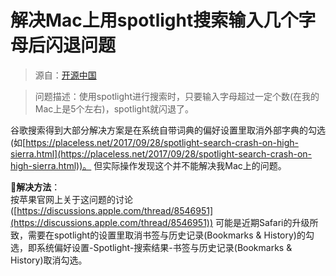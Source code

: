 # 解决Mac上用spotlight搜索输入几个字母后闪退问题
>源自：[开源中国](https://my.oschina.net/u/1037903/blog/2221932)

> 问题描述：使用spotlight进行搜索时，只要输入字母超过一定个数(在我的Mac上是5个左右)，spotlight就闪退了。

谷歌搜索得到大部分解决方案是在系统自带词典的偏好设置里取消外部字典的勾选(如[https://placeless.net/2017/09/28/spotlight-search-crash-on-high-sierra.html](https://placeless.net/2017/09/28/spotlight-search-crash-on-high-sierra.html))。
但实际操作发现这个并不能解决我Mac上的问题。

:yellow_heart:**解决方法**：  
    按苹果官网上关于这问题的讨论([https://discussions.apple.com/thread/8546951](https://discussions.apple.com/thread/8546951))
可能是近期Safari的升级所致，需要在spotlight的设置里取消书签与历史记录(Bookmarks & History)的勾选，即系统偏好设置-Spotlight-搜索结果-书签与历史记录(Bookmarks & History)取消勾选。

